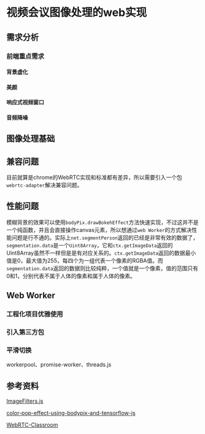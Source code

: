 # 视频会议图像处理的web实现

## 需求分析

### 前端重点需求

#### 背景虚化

#### 美颜

#### 响应式视频窗口

#### 音频降噪

## 图像处理基础

## 兼容问题
目前就算是chrome的WebRTC实现和标准都有差异，所以需要引入一个包`webrtc-adapter`解决兼容问题。

## 性能问题
模糊背景的效果可以使用`bodyPix.drawBokehEffect`方法快速实现，不过这并不是一个纯函数，并且会直接操作canvas元素，所以想通过`web Worker`的方式解决性能问题是行不通的。实际上`net.segmentPerson`返回的已经是非常有效的数据了，`segmentation.data`是一个`Uint8Array`，它和`ctx.getImageData`返回的Uint8Array虽然不一样但是是有对应关系的。`ctx.getImageData`返回的数据最小值是0，最大值为255，每四个为一组代表一个像素的RGBA值。而`segmentation.data`返回的数据则比较纯粹，一个值就是一个像素，值的范围只有0和1，分别代表不属于人体的像素和属于人体的像素。

## Web Worker

### 工程化项目优雅使用

### 引入第三方包

### 平滑切换

workerpool、promise-worker、threads.js

## 参考资料

[ImageFilters.js](https://github.com/zhengsk/ImageFilters.js)

[color-pop-effect-using-bodypix-and-tensorflow-js](https://towardsdatascience.com/color-pop-effect-using-bodypix-and-tensorflow-js-a584ddc48a02)

[WebRTC-Classroom](https://github.com/RobbieXie/WebRTC-Classroom)
